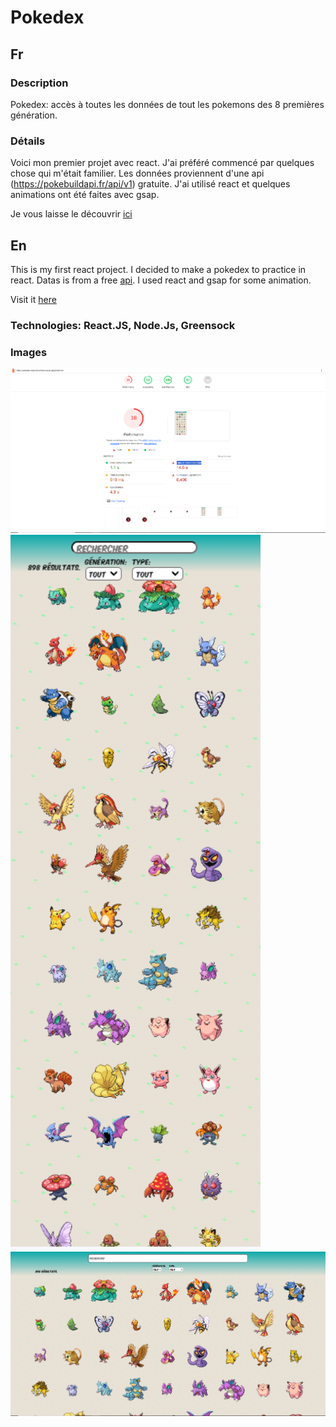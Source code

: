 # Pokedex

## Fr

### Description

Pokedex: accès à toutes les données de tout les pokemons des 8 premières génération.

### Détails

Voici mon premier projet avec react. J'ai préféré commencé par quelques chose qui m'était familier. Les données proviennent d'une api (https://pokebuildapi.fr/api/v1) gratuite.
J'ai utilisé react et quelques animations ont été faites avec gsap.

Je vous laisse le découvrir [ici](https://pokedex-react-phi-amber.vercel.app)

## En

This is my first react project. I decided to make a pokedex to practice in react. Datas is from a free [api](https://pokebuildapi.fr/api/v1). I used react and gsap for some animation.

Visit it [here](https://pokedex-react-phi-amber.vercel.app)

### Technologies: React.JS, Node.Js, Greensock

### Images

<img src="illustration/illustration3.png" alt="lighthouse" width="800">
<img src="illustration/illustration2.png" alt="small screen" width="400">
<img src="illustration/illustration1.png" alt="laptop" width="800">
